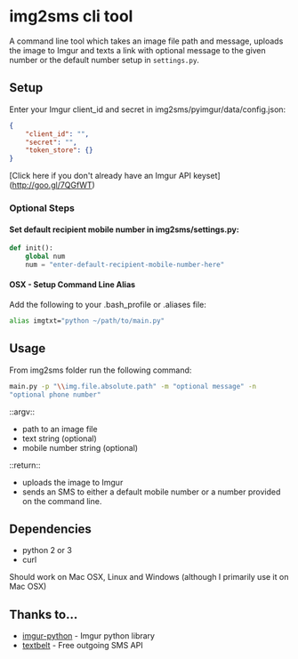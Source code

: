 img2sms cli tool
================================

A command line tool which takes an image file path and message, uploads 
the image to Imgur and texts a link with optional message to the given 
number or the default number setup in `settings.py`.

## Setup
Enter your Imgur client_id and secret in 
img2sms/pyimgur/data/config.json:

```json
{
    "client_id": "",
    "secret": "",
    "token_store": {}
}
```

[Click here if you don't already have an Imgur API keyset]
(http://goo.gl/7QGfWT)

### Optional Steps

#### Set default recipient mobile number in img2sms/settings.py:

```python
def init():
    global num
    num = "enter-default-recipient-mobile-number-here"
```

#### OSX - Setup Command Line Alias

Add the following to your .bash_profile or .aliases file:

```bash
alias imgtxt="python ~/path/to/main.py"
```

## Usage
From img2sms folder run the following command:
```bash
main.py -p "\\img.file.absolute.path" -m "optional message" -n 
"optional phone number"
```

::argv:: 
* path to an image file
* text string (optional)
* mobile number string (optional) 

::return:: 
* uploads the image to Imgur 
* sends an SMS to either a default mobile number or a number provided on the 
command line.

## Dependencies
* python 2 or 3
* curl


Should work on Mac OSX, Linux and Windows (although I primarily use it on 
Mac OSX)

## Thanks to...
* [imgur-python](https://github.com/jacobgreenleaf/imgur-python) - Imgur 
python library
* [textbelt](https://github.com/typpo/textbelt) - Free outgoing SMS API
